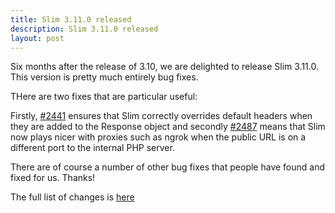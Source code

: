 ```yaml
---
title: Slim 3.11.0 released
description: Slim 3.11.0 released
layout: post
---
```


Six months after the release of 3.10, we are delighted to release Slim 3.11.0. This version is pretty much entirely bug fixes.

THere are two fixes that are particular useful:

Firstly, [#2441](https://github.com/slimphp/Slim/pull/2441) ensures that Slim correctly overrides default headers when they are added to the Response object and secondly [#2487](https://github.com/slimphp/Slim/pull/2487) means that Slim now plays nicer with proxies such as ngrok when the public URL is on a different port to the internal PHP server.

There are of course a number of other bug fixes that people have found and fixed for us. Thanks!

The full list of changes is [here](https://github.com/slimphp/Slim/issues?q=milestone%3A3.11.0+is%3Aclosed)
